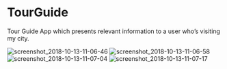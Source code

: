 # TourGuide
 Tour Guide App which presents relevant information to a user who’s visiting my city.
 
![screenshot_2018-10-13-11-06-46](https://user-images.githubusercontent.com/29858866/46904258-ef25de80-cee1-11e8-93cc-0aacb90713cc.png)
![screenshot_2018-10-13-11-06-58](https://user-images.githubusercontent.com/29858866/46904259-f0570b80-cee1-11e8-8137-b86c7f1d0965.png)
![screenshot_2018-10-13-11-07-04](https://user-images.githubusercontent.com/29858866/46904260-f0570b80-cee1-11e8-9733-7286a562684c.png)
![screenshot_2018-10-13-11-07-17](https://user-images.githubusercontent.com/29858866/46904261-f0570b80-cee1-11e8-8546-c443630c9eb6.png)



